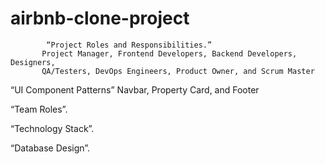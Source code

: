 # airbnb-clone-project
            “Project Roles and Responsibilities.”
           Project Manager, Frontend Developers, Backend Developers, Designers,
           QA/Testers, DevOps Engineers, Product Owner, and Scrum Master


   “UI Component Patterns”
 Navbar, Property Card, and Footer

“Team Roles”.

“Technology Stack”.

“Database Design”.

